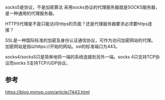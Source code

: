 



socks5是协议，不是加密算法
采用socks协议的代理服务器就是SOCKS服务器，是一种通用的代理服务器。



HTTPS代理是不是只能访问https的页面？还是代理服务器要求必须要https连接？

SSL是一种国际标准的加密及身份认证通信协议，可作为访问加密网站的代理。
加密网站是指以https://开始的网站。ssl的标准端口为443。



socks4/socks5只是简单地将一端的系统连接到另外一端。socks 4只支持TCP协议而socks 5支持TCP/UDP协议，


## 参考

https://blog.mimvp.com/article/7443.html
